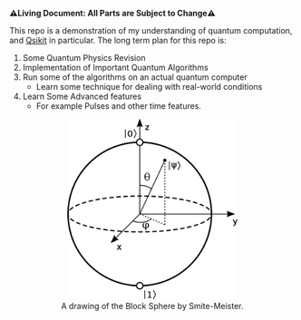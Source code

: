 <!-- Copyright 2023 Kieran W Harvie. All rights reserved. -->

**:warning:Living Document: All Parts are Subject to Change:warning:**

This repo is a demonstration of my understanding of quantum computation, and [Qsikit](https://qiskit.org/) in particular.
The long term plan for this repo is:
1. Some Quantum Physics Revision
2. Implementation of Important Quantum Algorithms
3. Run some of the algorithms on an actual quantum computer
	- Learn some technique for dealing with real-world conditions
4. Learn Some Advanced features
	- For example Pulses and other time features.

<p align="center">
	<img src="revision/bloch_sphere.bmp" alt="A drawing of the Bloch Sphere" width = 300px>
	<br>
	    A drawing of the Block Sphere by Smite-Meister.
	<br>
</p>
